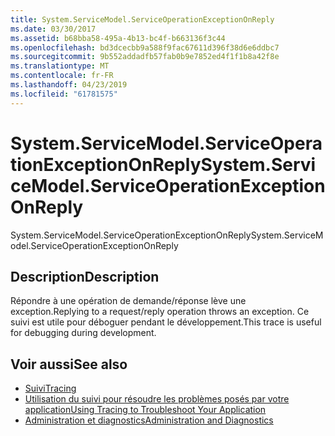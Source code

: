 ```yaml
---
title: System.ServiceModel.ServiceOperationExceptionOnReply
ms.date: 03/30/2017
ms.assetid: b68bba58-495a-4b13-bc4f-b663136f3c44
ms.openlocfilehash: bd3dcecbb9a588f9fac67611d396f38d6e6ddbc7
ms.sourcegitcommit: 9b552addadfb57fab0b9e7852ed4f1f1b8a42f8e
ms.translationtype: MT
ms.contentlocale: fr-FR
ms.lasthandoff: 04/23/2019
ms.locfileid: "61781575"
---
```

# <a name="systemservicemodelserviceoperationexceptiononreply"></a><span data-ttu-id="fd165-102">System.ServiceModel.ServiceOperationExceptionOnReply</span><span class="sxs-lookup"><span data-stu-id="fd165-102">System.ServiceModel.ServiceOperationExceptionOnReply</span></span>
<span data-ttu-id="fd165-103">System.ServiceModel.ServiceOperationExceptionOnReply</span><span class="sxs-lookup"><span data-stu-id="fd165-103">System.ServiceModel.ServiceOperationExceptionOnReply</span></span>  
  
## <a name="description"></a><span data-ttu-id="fd165-104">Description</span><span class="sxs-lookup"><span data-stu-id="fd165-104">Description</span></span>  
 <span data-ttu-id="fd165-105">Répondre à une opération de demande/réponse lève une exception.</span><span class="sxs-lookup"><span data-stu-id="fd165-105">Replying to a request/reply operation throws an exception.</span></span> <span data-ttu-id="fd165-106">Ce suivi est utile pour déboguer pendant le développement.</span><span class="sxs-lookup"><span data-stu-id="fd165-106">This trace is useful for debugging during development.</span></span>  
  
## <a name="see-also"></a><span data-ttu-id="fd165-107">Voir aussi</span><span class="sxs-lookup"><span data-stu-id="fd165-107">See also</span></span>

- [<span data-ttu-id="fd165-108">Suivi</span><span class="sxs-lookup"><span data-stu-id="fd165-108">Tracing</span></span>](../../../../../docs/framework/wcf/diagnostics/tracing/index.md)
- [<span data-ttu-id="fd165-109">Utilisation du suivi pour résoudre les problèmes posés par votre application</span><span class="sxs-lookup"><span data-stu-id="fd165-109">Using Tracing to Troubleshoot Your Application</span></span>](../../../../../docs/framework/wcf/diagnostics/tracing/using-tracing-to-troubleshoot-your-application.md)
- [<span data-ttu-id="fd165-110">Administration et diagnostics</span><span class="sxs-lookup"><span data-stu-id="fd165-110">Administration and Diagnostics</span></span>](../../../../../docs/framework/wcf/diagnostics/index.md)
